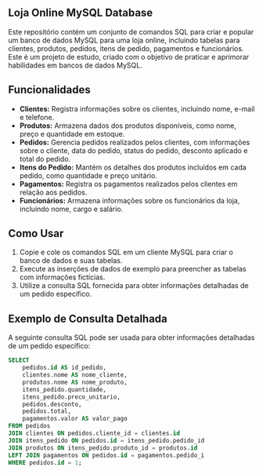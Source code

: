 ## Loja Online MySQL Database

Este repositório contém um conjunto de comandos SQL para criar e popular um banco de dados MySQL para uma loja online, incluindo tabelas para clientes, produtos, pedidos, itens de pedido, pagamentos e funcionários. Este é um projeto de estudo, criado com o objetivo de praticar e aprimorar habilidades em bancos de dados MySQL.

## Funcionalidades

- **Clientes:** Registra informações sobre os clientes, incluindo nome, e-mail e telefone.
- **Produtos:** Armazena dados dos produtos disponíveis, como nome, preço e quantidade em estoque.
- **Pedidos:** Gerencia pedidos realizados pelos clientes, com informações sobre o cliente, data do pedido, status do pedido, desconto aplicado e total do pedido.
- **Itens do Pedido:** Mantém os detalhes dos produtos incluídos em cada pedido, como quantidade e preço unitário.
- **Pagamentos:** Registra os pagamentos realizados pelos clientes em relação aos pedidos.
- **Funcionários:** Armazena informações sobre os funcionários da loja, incluindo nome, cargo e salário.

## Como Usar

1. Copie e cole os comandos SQL em um cliente MySQL para criar o banco de dados e suas tabelas.
2. Execute as inserções de dados de exemplo para preencher as tabelas com informações fictícias.
3. Utilize a consulta SQL fornecida para obter informações detalhadas de um pedido específico.

## Exemplo de Consulta Detalhada

A seguinte consulta SQL pode ser usada para obter informações detalhadas de um pedido específico:

```sql
SELECT 
    pedidos.id AS id_pedido, 
    clientes.nome AS nome_cliente, 
    produtos.nome AS nome_produto, 
    itens_pedido.quantidade, 
    itens_pedido.preco_unitario,
    pedidos.desconto,
    pedidos.total,
    pagamentos.valor AS valor_pago
FROM pedidos
JOIN clientes ON pedidos.cliente_id = clientes.id
JOIN itens_pedido ON pedidos.id = itens_pedido.pedido_id
JOIN produtos ON itens_pedido.produto_id = produtos.id
LEFT JOIN pagamentos ON pedidos.id = pagamentos.pedido_i
WHERE pedidos.id = 1;

